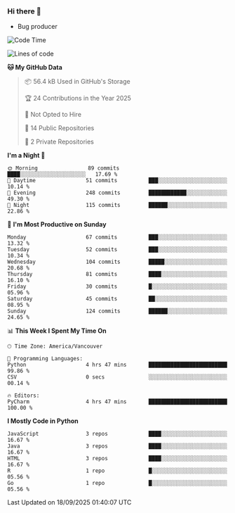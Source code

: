 ### Hi there 👋
* Bug producer


<!--START_SECTION:waka-->
![Code Time](http://img.shields.io/badge/Code%20Time-1%2C331%20hrs%2024%20mins-blue)

![Lines of code](https://img.shields.io/badge/From%20Hello%20World%20I%27ve%20Written-244.9%20thousand%20lines%20of%20code-blue)

**🐱 My GitHub Data** 

> 📦 56.4 kB Used in GitHub's Storage 
 > 
> 🏆 24 Contributions in the Year 2025
 > 
> 🚫 Not Opted to Hire
 > 
> 📜 14 Public Repositories 
 > 
> 🔑 2 Private Repositories 
 > 
**I'm a Night 🦉** 

```text
🌞 Morning                89 commits          ████░░░░░░░░░░░░░░░░░░░░░   17.69 % 
🌆 Daytime                51 commits          ███░░░░░░░░░░░░░░░░░░░░░░   10.14 % 
🌃 Evening                248 commits         ████████████░░░░░░░░░░░░░   49.30 % 
🌙 Night                  115 commits         ██████░░░░░░░░░░░░░░░░░░░   22.86 % 
```
📅 **I'm Most Productive on Sunday** 

```text
Monday                   67 commits          ███░░░░░░░░░░░░░░░░░░░░░░   13.32 % 
Tuesday                  52 commits          ███░░░░░░░░░░░░░░░░░░░░░░   10.34 % 
Wednesday                104 commits         █████░░░░░░░░░░░░░░░░░░░░   20.68 % 
Thursday                 81 commits          ████░░░░░░░░░░░░░░░░░░░░░   16.10 % 
Friday                   30 commits          █░░░░░░░░░░░░░░░░░░░░░░░░   05.96 % 
Saturday                 45 commits          ██░░░░░░░░░░░░░░░░░░░░░░░   08.95 % 
Sunday                   124 commits         ██████░░░░░░░░░░░░░░░░░░░   24.65 % 
```


📊 **This Week I Spent My Time On** 

```text
🕑︎ Time Zone: America/Vancouver

💬 Programming Languages: 
Python                   4 hrs 47 mins       █████████████████████████   99.86 % 
CSV                      0 secs              ░░░░░░░░░░░░░░░░░░░░░░░░░   00.14 % 

🔥 Editors: 
PyCharm                  4 hrs 47 mins       █████████████████████████   100.00 % 
```

**I Mostly Code in Python** 

```text
JavaScript               3 repos             ████░░░░░░░░░░░░░░░░░░░░░   16.67 % 
Java                     3 repos             ████░░░░░░░░░░░░░░░░░░░░░   16.67 % 
HTML                     3 repos             ████░░░░░░░░░░░░░░░░░░░░░   16.67 % 
R                        1 repo              █░░░░░░░░░░░░░░░░░░░░░░░░   05.56 % 
Go                       1 repo              █░░░░░░░░░░░░░░░░░░░░░░░░   05.56 % 
```




 Last Updated on 18/09/2025 01:40:07 UTC
<!--END_SECTION:waka-->
